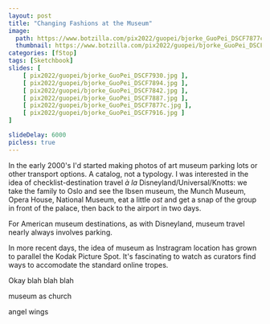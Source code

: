 ```yaml
---
layout: post
title: "Changing Fashions at the Museum"
image:
  path: https://www.botzilla.com/pix2022/guopei/bjorke_GuoPei_DSCF7877c.jpg
  thumbnail: https://www.botzilla.com/pix2022/guopei/bjorke_GuoPei_DSCF7877c.jpg
categories: [fStop]
tags: [Sketchbook]
slides: [ 
    [ pix2022/guopei/bjorke_GuoPei_DSCF7930.jpg ],
    [ pix2022/guopei/bjorke_GuoPei_DSCF7894.jpg ],
    [ pix2022/guopei/bjorke_GuoPei_DSCF7842.jpg ],
    [ pix2022/guopei/bjorke_GuoPei_DSCF7887.jpg ],
    [ pix2022/guopei/bjorke_GuoPei_DSCF7877c.jpg ],
    [ pix2022/guopei/bjorke_GuoPei_DSCF7916.jpg ]
]

slideDelay: 6000
picless: true
---
```


In the early 2000's I'd started making photos of art museum parking lots or other transport options. A catalog, not a typology. I was interested in the idea of checklist-destination travel _à la_ Disneyland/Universal/Knotts: we take the family to Oslo and see the Ibsen museum, the Munch Museum, Opera House, National Museum, eat a little _ost_ and get a snap of the group in front of the palace, then back to the airport in two days.

For American museum destinations, as with Disneyland, museum travel nearly always involves parking.

<!--more-->

In more recent days, the idea of museum as Instragram location has grown to parallel the Kodak Picture Spot. It's fascinating to watch as curators find ways to accomodate the standard online tropes.

Okay blah blah blah

museum as church

angel wings



